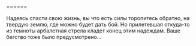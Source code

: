 ======

Надеясь спасти свою жизнь, вы что есть силы торопитесь обратно, на твердую землю, где можно будет дать бой. Но прилетевшая откуда-то из темноты арбалетная стрела кладет конец этим надеждам. Ваше бегство тоже было предусмотрено...

